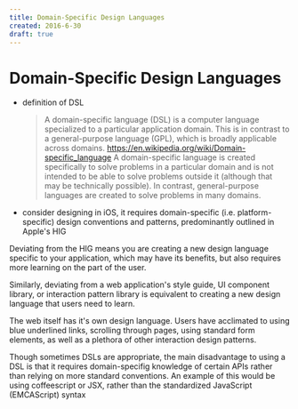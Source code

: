```yaml
---
title: Domain-Specific Design Languages
created: 2016-6-30
draft: true
---
```


#  Domain-Specific Design Languages

- definition of DSL
  > A domain-specific language (DSL) is a computer language specialized to a particular application domain. This is in contrast to a general-purpose language (GPL), which is broadly applicable across domains.
  https://en.wikipedia.org/wiki/Domain-specific_language
  > A domain-specific language is created specifically to solve problems in a particular domain and is not intended to be able to solve problems outside it (although that may be technically possible). In contrast, general-purpose languages are created to solve problems in many domains.

- consider designing in iOS, it requires domain-specific (i.e. platform-specific) design conventions and patterns, predominantly outlined in Apple's HIG

Deviating from the HIG means you are creating a new design language specific to your application,
which may have its benefits, but also requires more learning on the part of the user.

Similarly, deviating from a web application's style guide, UI component library, or interaction pattern library
is equivalent to creating a new design language that users need to learn.

The web itself has it's own design language.
Users have acclimated to using blue underlined links, scrolling through pages, using standard form elements,
as well as a plethora of other interaction design patterns.

Though sometimes DSLs are appropriate,
the main disadvantage to using a DSL is that it requires domain-specifig knowledge of certain APIs rather than relying on more standard conventions. An example of this would be using coffeescript or JSX, rather than the standardized JavaScript (EMCAScript) syntax
